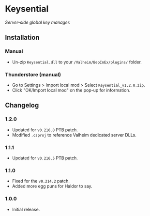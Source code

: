 # Keysential

*Server-side global key manager.*

## Installation

### Manual

  * Un-zip `Keysential.dll` to your `/Valheim/BepInEx/plugins/` folder.

### Thunderstore (manual)

  * Go to Settings > Import local mod > Select `Keysential_v1.2.0.zip`.
  * Click "OK/Import local mod" on the pop-up for information.

## Changelog

### 1.2.0

  * Updated for `v0.216.8` PTB patch.
  * Modified `.csproj` to reference Valheim dedicated server DLLs.

### 1.1.1

  * Updated for `v0.216.5` PTB patch.

### 1.1.0

  * Fixed for the `v0.214.2` patch.
  * Added more egg puns for Haldor to say.

### 1.0.0

  * Initial release.